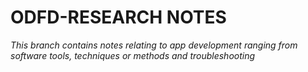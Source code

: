 # ODFD-RESEARCH NOTES
*This branch contains notes relating to app development ranging from software tools, techniques or methods and troubleshooting*
